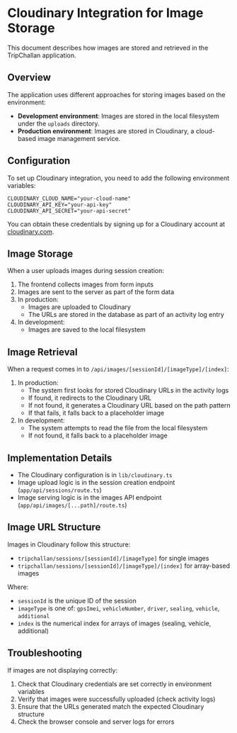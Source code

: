 # Cloudinary Integration for Image Storage

This document describes how images are stored and retrieved in the TripChallan application.

## Overview

The application uses different approaches for storing images based on the environment:

- **Development environment**: Images are stored in the local filesystem under the `uploads` directory.
- **Production environment**: Images are stored in Cloudinary, a cloud-based image management service.

## Configuration

To set up Cloudinary integration, you need to add the following environment variables:

```
CLOUDINARY_CLOUD_NAME="your-cloud-name"
CLOUDINARY_API_KEY="your-api-key"
CLOUDINARY_API_SECRET="your-api-secret"
```

You can obtain these credentials by signing up for a Cloudinary account at [cloudinary.com](https://cloudinary.com).

## Image Storage

When a user uploads images during session creation:

1. The frontend collects images from form inputs
2. Images are sent to the server as part of the form data
3. In production:
   - Images are uploaded to Cloudinary
   - The URLs are stored in the database as part of an activity log entry
4. In development:
   - Images are saved to the local filesystem

## Image Retrieval

When a request comes in to `/api/images/[sessionId]/[imageType]/[index]`:

1. In production:
   - The system first looks for stored Cloudinary URLs in the activity logs
   - If found, it redirects to the Cloudinary URL
   - If not found, it generates a Cloudinary URL based on the path pattern
   - If that fails, it falls back to a placeholder image
2. In development:
   - The system attempts to read the file from the local filesystem
   - If not found, it falls back to a placeholder image

## Implementation Details

- The Cloudinary configuration is in `lib/cloudinary.ts`
- Image upload logic is in the session creation endpoint (`app/api/sessions/route.ts`)
- Image serving logic is in the images API endpoint (`app/api/images/[...path]/route.ts`)

## Image URL Structure

Images in Cloudinary follow this structure:
- `tripchallan/sessions/[sessionId]/[imageType]` for single images
- `tripchallan/sessions/[sessionId]/[imageType]/[index]` for array-based images

Where:
- `sessionId` is the unique ID of the session
- `imageType` is one of: `gpsImei`, `vehicleNumber`, `driver`, `sealing`, `vehicle`, `additional`
- `index` is the numerical index for arrays of images (sealing, vehicle, additional)

## Troubleshooting

If images are not displaying correctly:

1. Check that Cloudinary credentials are set correctly in environment variables
2. Verify that images were successfully uploaded (check activity logs)
3. Ensure that the URLs generated match the expected Cloudinary structure
4. Check the browser console and server logs for errors 